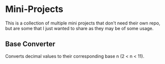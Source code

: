# Mini-Projects

This is a collection of multiple mini projects that don't need their own repo, but are some that I just wanted to share as they may be of some usage.

## Base Converter
Converts decimal values to their corresponding base n (2 < n < 11).
